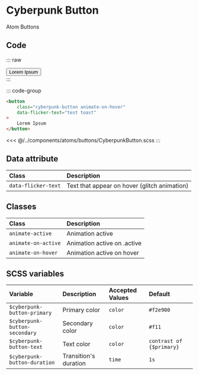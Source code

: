# Cyberpunk Button

<Badge type="tip">Atom</Badge> <Badge type="info">Buttons</Badge>

## Code

::: raw
<div class="dev-section">
    <button
        class="cyberpunk-button animate-on-hover"
        data-text="test toast"
    >
        Lorem Ipsum
    </button>
</div>
:::

::: code-group
``` html
<button
    class="cyberpunk-button animate-on-hover"
    data-flicker-text="test toast"
>
    Lorem Ipsum
</button>
```
<<< @/../components/atoms/buttons/CyberpunkButton.scss
:::

## Data attribute

| Class                  | Description                                  |
|:-----------------------|:---------------------------------------------|
| `data-flicker-text`    | Text that appear on hover (glitch animation) |

## Classes

| Class               | Description                 |
|:--------------------|:----------------------------|
| `animate-active`    | Animation active            |
| `animate-on-active` | Animation active on .active |
| `animate-on-hover`  | Animation active on hover   |

## SCSS variables

| Variable                      | Description           | Accepted Values | Default                  |
|:------------------------------|:----------------------|:----------------|:-------------------------|
| `$cyberpunk-button-primary`   | Primary color         | `color`         | `#f2e900`                |
| `$cyberpunk-button-secondary` | Secondary color       | `color`         | `#f11`                   |
| `$cyberpunk-button-text`      | Text color            | `color`         | `contrast of {$primary}` |
| `$cyberpunk-button-duration`  | Transition's duration | `time`          | `1s`                     |

<style lang="scss">
@use "docs/theme.scss" as theme;
@use "components/atoms/buttons/CyberpunkButton.scss" as * with (
    $cyberpunk-button-primary: theme.$primary-color,
    $cyberpunk-button-secondary: theme.$secondary-color,
);
</style>